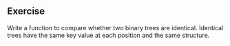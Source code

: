 ## Exercise

Write a function to compare whether two binary trees are identical. Identical trees have the same key value at each position and the same structure.

